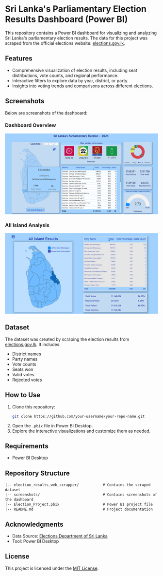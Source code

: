 # Sri Lanka's Parliamentary Election Results Dashboard (Power BI)

This repository contains a Power BI dashboard for visualizing and analyzing Sri Lanka's parliamentary election results. The data for this project was scraped from the official elections website: [elections.gov.lk](https://www.elections.gov.lk/).

## Features
- Comprehensive visualization of election results, including seat distributions, vote counts, and regional performance.
- Interactive filters to explore data by year, district, or party.
- Insights into voting trends and comparisons across different elections.

## Screenshots
Below are screenshots of the dashboard:

### Dashboard Overview
![Dashboard Overview](screenshots/Dashboard01.png)

### All Island Analysis
![All Island Analysis](screenshots/Dashboard02.png)

## Dataset
The dataset was created by scraping the election results from [elections.gov.lk](https://www.elections.gov.lk/). It includes:
- District names
- Party names
- Vote counts
- Seats won
- Valid votes
- Rejected votes

## How to Use
1. Clone this repository:
   ```bash
   git clone https://github.com/your-username/your-repo-name.git
   ```
2. Open the `.pbix` file in Power BI Desktop.
3. Explore the interactive visualizations and customize them as needed.

## Requirements
- Power BI Desktop

## Repository Structure
```
|-- election_results_web_scrapper/           # Contains the scraped dataset
|-- screenshots/                             # Contains screenshots of the dashboard
|-- Election_Project.pbix                    # Power BI project file
|-- README.md                                # Project documentation
```

## Acknowledgments
- Data Source: [Elections Department of Sri Lanka](https://www.elections.gov.lk/)
- Tool: Power BI Desktop

## License
This project is licensed under the [MIT License](LICENSE).

